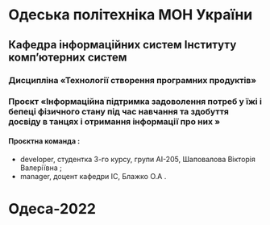 # Одеська політехніка МОН України 
## Кафедра інформаційних систем Інституту комп’ютерних систем 
### Дисципліна «Технології створення програмних продуктів» 
###  Проєкт «Інформаційна підтримка задоволення потреб у їжі і бепеці фізичного стану під час навчання та здобуття досвіду в танцях і отримання інформації про них » 
#### Проєктна команда :
+ developer, студентка 3-го курсу, групи АІ-205, Шаповалова Вікторія Валеріївна ; 
+ manager, доцент кафедри ІС, Блажко О.А .
# Одеса-2022 
